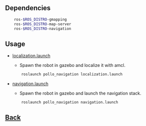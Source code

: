 ## Dependencies
```bash
    ros-$ROS_DISTRO-gmapping 
    ros-$ROS_DISTRO-map-server 
    ros-$ROS_DISTRO-navigation 
```

## Usage
- [localization.launch](./launch/localization.launch)
    - Spawn the robot in gazebo and localize it with amcl.
    ```bash
        roslaunch pollo_navigation localization.launch
    ```

- [navigation.launch](./launch/navigation.launch)
    - Spawn the robot in gazebo and launch the navigation stack.
    ```bash
        roslaunch pollo_navigation navigation.launch
    ```

## [Back](../README.md#usage)
